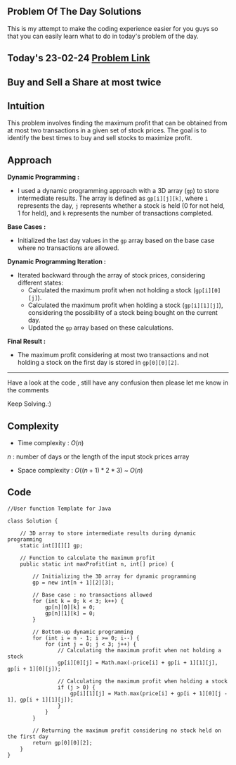 ## Problem Of The Day Solutions

This is my attempt to make the coding experience easier for you guys so that you can easily learn what to do in today's problem of the day.

## Today's 23-02-24 [Problem Link](https://www.geeksforgeeks.org/problems/buy-and-sell-a-share-at-most-twice/1)
## Buy and Sell a Share at most twice

## Intuition
This problem involves finding the maximum profit that can be obtained from at most two transactions in a given set of stock prices. The goal is to identify the best times to buy and sell stocks to maximize profit.

## Approach

**Dynamic Programming :**
   - I used a dynamic programming approach with a 3D array (`gp`) to store intermediate results. The array is defined as `gp[i][j][k]`, where `i` represents the day, `j` represents whether a stock is held (0 for not held, 1 for held), and `k` represents the number of transactions completed.

**Base Cases :**
   - Initialized the last day values in the `gp` array based on the base case where no transactions are allowed.

**Dynamic Programming Iteration :**
   - Iterated backward through the array of stock prices, considering different states:
     - Calculated the maximum profit when not holding a stock (`gp[i][0][j]`).
     - Calculated the maximum profit when holding a stock (`gp[i][1][j]`), considering the possibility of a stock being bought on the current day.
     - Updated the `gp` array based on these calculations.

**Final Result :**
   - The maximum profit considering at most two transactions and not holding a stock on the first day is stored in `gp[0][0][2]`.

---
Have a look at the code , still have any confusion then please let me know in the comments

Keep Solving.:)

## Complexity
- Time complexity : $O(n)$ 
<!-- Add your time complexity here, e.g. $$O())$$ -->
$n$ : number of days or the length of the input stock prices array

- Space complexity : $O((n+1)*2*3)$ ~ $O(n)$
<!-- Add your space complexity here, e.g. $$O(n)$$ -->
   
## Code 

```
//User function Template for Java

class Solution {
    
    // 3D array to store intermediate results during dynamic programming
    static int[][][] gp;

    // Function to calculate the maximum profit
    public static int maxProfit(int n, int[] price) {
        
        // Initializing the 3D array for dynamic programming
        gp = new int[n + 1][2][3];

        // Base case : no transactions allowed
        for (int k = 0; k < 3; k++) {
            gp[n][0][k] = 0;
            gp[n][1][k] = 0;
        }

        // Bottom-up dynamic programming
        for (int i = n - 1; i >= 0; i--) {
            for (int j = 0; j < 3; j++) {
                // Calculating the maximum profit when not holding a stock
                gp[i][0][j] = Math.max(-price[i] + gp[i + 1][1][j], gp[i + 1][0][j]);

                // Calculating the maximum profit when holding a stock
                if (j > 0) {
                    gp[i][1][j] = Math.max(price[i] + gp[i + 1][0][j - 1], gp[i + 1][1][j]);
                }
            }
        }

        // Returning the maximum profit considering no stock held on the first day
        return gp[0][0][2];
    }
}
```
